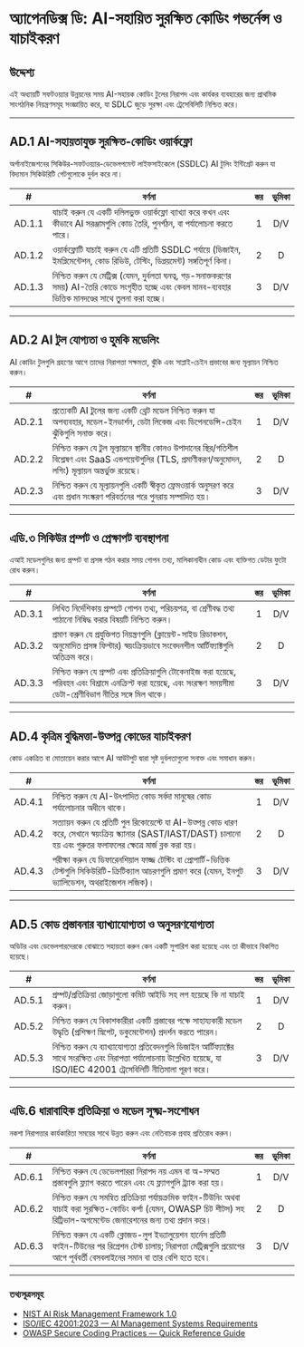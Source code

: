 # অ্যাপেনডিক্স ডি: AI-সহায়িত সুরক্ষিত কোডিং গভর্নেন্স ও যাচাইকরণ

## উদ্দেশ্য

এই অধ্যায়টি সফটওয়্যার উন্নয়নের সময় AI-সহায়ক কোডিং টুলের নিরাপদ এবং কার্যকর ব্যবহারের জন্য প্রাথমিক সাংগঠনিক নিয়ন্ত্রণসমূহ সংজ্ঞায়িত করে, যা SDLC জুড়ে সুরক্ষা এবং ট্রেসেবিলিটি নিশ্চিত করে।

---

## AD.1 AI-সহায়তাযুক্ত সুরক্ষিত-কোডিং ওয়ার্কফ্লো

অর্গানাইজেশনের সিকিউর-সফটওয়্যার-ডেভেলপমেন্ট লাইফসাইকেলে (SSDLC) AI টুলিং ইন্টিগ্রেট করুন যা বিদ্যমান সিকিউরিটি গেটগুলোকে দুর্বল করে না।

|   #    | বর্ণনা                                                                                                                                                          | স্তর | ভূমিকা |
| :----: | --------------------------------------------------------------------------------------------------------------------------------------------------------------- | :--: | :----: |
| AD.1.1 | যাচাই করুন যে একটি দলিলভুক্ত ওয়ার্কফ্লো ব্যাখ্যা করে কখন এবং কীভাবে AI সরঞ্জামগুলি কোড তৈরি, পুনর্গঠন, বা পর্যালোচনা করতে পারে।                                |  1   |  D/V   |
| AD.1.2 | ওয়ার্কফ্লোটি যাচাই করুন যে এটি প্রতিটি SSDLC পর্যায়ে (ডিজাইন, ইমপ্লিমেন্টেশন, কোড রিভিউ, টেস্টিং, ডিপ্লয়মেন্ট) সঙ্গতিপূর্ণ কিনা।                                |  2   |   D    |
| AD.1.3 | নিশ্চিত করুন যে মেট্রিক্স (যেমন, দুর্বলতা ঘনত্ব, গড়-সনাক্তকরণের সময়) AI-তৈরি কোডে সংগৃহীত হচ্ছে এবং কেবল মানব-ব্যবহার ভিত্তিক মানদণ্ডের সাথে তুলনা করা হচ্ছে। |  3   |  D/V   |

---

## AD.2 AI টুল যোগ্যতা ও হুমকি মডেলিং

AI কোডিং টুলগুলি গ্রহণের আগে তাদের নিরাপত্তা সক্ষমতা, ঝুঁকি এবং সাপ্লাই-চেইন প্রভাবের জন্য মূল্যায়ন নিশ্চিত করুন।

|   #    | বর্ণনা                                                                                                                                                              | স্তর | ভূমিকা |
| :----: | ------------------------------------------------------------------------------------------------------------------------------------------------------------------- | :--: | :----: |
| AD.2.1 | প্রত্যেকটি AI টুলের জন্য একটি থ্রেট মডেল নিশ্চিত করুন যা অপব্যবহার, মডেল-ইনভার্শন, ডেটা লিকেজ এবং ডিপেনডেন্সি-চেইন ঝুঁকিগুলি সনাক্ত করে।                            |  1   |  D/V   |
| AD.2.2 | নিশ্চিত করুন যে টুল মূল্যায়নে স্থানীয় কোনও উপাদানের স্থির/গতিশীল বিশ্লেষণ এবং SaaS এন্ডপয়েন্টগুলির (TLS, প্রমাণীকরণ/অনুমোদন, লগিং) মূল্যায়ন অন্তর্ভুক্ত রয়েছে। |  2   |   D    |
| AD.2.3 | নিশ্চিত করুন যে মূল্যায়নগুলি একটি স্বীকৃত ফ্রেমওয়ার্ক অনুসরণ করে এবং প্রধান সংস্করণ পরিবর্তনের পরে পুনরায় সম্পাদিত হয়।                                          |  3   |  D/V   |

---

## এডি.৩ সিকিউর প্রম্পট ও প্রেক্ষাপট ব্যবস্থাপনা

এআই মডেলগুলির জন্য প্রম্পট বা প্রসঙ্গ গঠন করার সময় গোপন তথ্য, মালিকানাধীন কোড এবং ব্যক্তিগত ডেটার ফুটো রোধ করুন।

|   #    | বর্ণনা                                                                                                                                                                  | স্তর | ভূমিকা |
| :----: | ----------------------------------------------------------------------------------------------------------------------------------------------------------------------- | :--: | :----: |
| AD.3.1 | লিখিত নির্দেশিকায় প্রম্পটে গোপন তথ্য, পরিচয়পত্র, বা শ্রেণীবদ্ধ তথ্য পাঠানো নিষিদ্ধ করার বিষয়টি নিশ্চিত করুন।                                                         |  1   |  D/V   |
| AD.3.2 | প্রমাণ করুন যে প্রযুক্তিগত নিয়ন্ত্রণগুলি (ক্লায়েন্ট-সাইড রিডাকশন, অনুমোদিত প্রসঙ্গ ফিল্টার) স্বয়ংক্রিয়ভাবে সংবেদনশীল আর্টিফ্যাক্টগুলি অতিক্রম করে।                  |  2   |   D    |
| AD.3.3 | নিশ্চিত করুন যে প্রম্পট এবং প্রতিক্রিয়াগুলি টোকেনাইজ করা হয়েছে, পরিবহন এবং বিশ্রামে এনক্রিপ্ট করা হয়েছে, এবং সংরক্ষণ সময়সীমা ডেটা-শ্রেণীবিভাগ নীতির সঙ্গে মিল থাকে। |  3   |  D/V   |

---

## AD.4  কৃত্রিম বুদ্ধিমত্তা-উত্পন্ন কোডের যাচাইকরণ

কোড একত্রিত বা মোতায়েন করার আগে AI আউটপুট দ্বারা সৃষ্ট দুর্বলতাগুলো সনাক্ত এবং সমাধান করুন।

|   #    | বর্ণনা                                                                                                                                                                         | স্তর | ভূমিকা |
| :----: | ------------------------------------------------------------------------------------------------------------------------------------------------------------------------------ | :--: | :----: |
| AD.4.1 | নিশ্চিত করুন যে AI-উৎপাদিত কোড সর্বদা মানুষের কোড পর্যালোচনার অধীনে থাকে।                                                                                                      |  1   |  D/V   |
| AD.4.2 | সত্যায়ন করুন যে প্রতিটি পুল রিকোয়েস্টে যা AI-উত্পন্ন কোড ধারণ করে, সেখানে স্বয়ংক্রিয় স্ক্যানার (SAST/IAST/DAST) চালানো হয় এবং গুরুতর ফলাফলের ক্ষেত্রে মার্জ ব্লক করা হয়। |  2   |   D    |
| AD.4.3 | পরীক্ষা করুন যে ডিফারেনশিয়াল ফাজ্জ টেস্টিং বা প্রোপার্টি-ভিত্তিক টেস্টগুলি সিকিউরিটি-ক্রিটিক্যাল আচরণগুলি প্রমাণ করে (যেমন, ইনপুট ভ্যালিডেশন, অথরাইজেশন লজিক)।                |  3   |  D/V   |

---

## AD.5 কোড প্রস্তাবনার ব্যাখ্যাযোগ্যতা ও অনুসরণযোগ্যতা

অডিটর এবং ডেভেলপারদেরকে বোঝাতে সহায়তা করুন কেন একটি সুপারিশ করা হয়েছে এবং তা কীভাবে বিকশিত হয়েছে।

|   #    | বর্ণনা                                                                                                                                                                         | স্তর | ভূমিকা |
| :----: | ------------------------------------------------------------------------------------------------------------------------------------------------------------------------------ | :--: | :----: |
| AD.5.1 | প্রম্পট/প্রতিক্রিয়া জোড়াগুলো কমিট আইডি সহ লগ হয়েছে কি না যাচাই করুন।                                                                                                        |  1   |  D/V   |
| AD.5.2 | নিশ্চিত করুন যে বিকাশকারীরা একটি প্রস্তাবের পক্ষে সাহায্যকারী মডেল উদ্ধৃতি (প্রশিক্ষণ স্নিপেট, ডকুমেন্টেশন) প্রদর্শন করতে পারেন।                                               |  2   |   D    |
| AD.5.3 | নিশ্চিত করুন যে ব্যাখ্যাযোগ্যতা প্রতিবেদনগুলি ডিজাইন আর্টিফ্যাক্টের সাথে সংরক্ষিত এবং নিরাপত্তা পর্যালোচনায় উল্লেখিত হয়েছে, যা ISO/IEC 42001 ট্রেসেবিলিটি নীতিমালা পূরণ করে। |  3   |  D/V   |

---

## এডি.6 ধারাবাহিক প্রতিক্রিয়া ও মডেল সূক্ষ্ম-সংশোধন

নকশা নিরাপত্তার কার্যকারিতা সময়ের সাথে উন্নত করুন এবং নেতিবাচক প্রবাহ প্রতিরোধ করুন।

|   #    | বর্ণনা                                                                                                                                                                                   | স্তর | ভূমিকা |
| :----: | ---------------------------------------------------------------------------------------------------------------------------------------------------------------------------------------- | :--: | :----: |
| AD.6.1 | নিশ্চিত করুন যে ডেভেলপাররা নিরাপদ নয় এমন বা অ-সম্মত প্রস্তাবগুলি ফ্ল্যাগ করতে পারেন এবং যে ফ্ল্যাগগুলি ট্র্যাক করা হয়।                                                                 |  1   |  D/V   |
| AD.6.2 | নিশ্চিত করুন যে সমন্বিত প্রতিক্রিয়া পর্যায়ক্রমিক ফাইন-টিউনিং অথবা যাচাই করা সুরক্ষিত-কোডিং কর্পা (যেমন, OWASP চিট শীটস) সহ রিট্রিভাল-অগমেন্টেড জেনারেশনের জন্য তথ্য প্রদান করে।        |  2   |   D    |
| AD.6.3 | নিশ্চিত করুন যে একটি ক্লোজড-লুপ ইভ্যালুয়েশন হার্নেস প্রতিটি ফাইন-টিউনের পর রিগ্রেশন টেস্ট চালায়; নিরাপত্তা মেট্রিক্সগুলি প্রয়োগের আগে পূর্ববর্তী বেসবলাইনের সমান বা তার বেশি হতে হবে। |  3   |  D/V   |

---

### তথ্যসূত্রসমূহ

* [NIST AI Risk Management Framework 1.0](https://nvlpubs.nist.gov/nistpubs/ai/nist.ai.100-1.pdf)
* [ISO/IEC 42001:2023 — AI Management Systems Requirements](https://www.iso.org/standard/81230.html)
* [OWASP Secure Coding Practices — Quick Reference Guide](https://owasp.org/www-project-secure-coding-practices-quick-reference-guide/)

